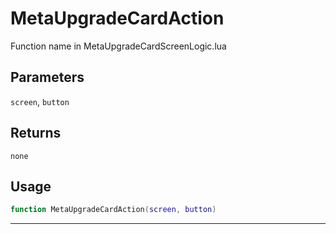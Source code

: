 # MetaUpgradeCardAction
Function name in MetaUpgradeCardScreenLogic.lua
## Parameters
`screen`, `button`
## Returns
`none`
## Usage
```lua
function MetaUpgradeCardAction(screen, button)
```
---

